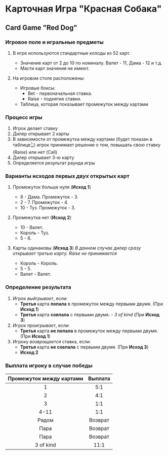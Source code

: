 # Карточная Игра "Красная Собака"
## Card Game "Red Dog"

### Игровое поле и игральные предметы
1. В игре используются стандартные колоды из 52 карт.
    - Значение карт от 2 до 10 по номиналу. Валет - 11, Дама - 12 и т.д.
    - Масти карт значения не имеют.

2. На игровом столе расположены:
    - Игровые боксы:
        - Bet - первоначальная ставка.
        - Raise - поднятие ставки.
    - Таблица, которая показывает промежуток между картами

### Процесс игры
1. Игрок делает ставку
2. Дилер открывает 2 карты
3. В зависимости от промежутка между картами (будет показан в таблице👆) игрок принимает решение о том, повышать свою ставку (Raise) или нет (Call)
4. Дилер открывает 3-ю карту
5. Определяется результат раунда игры

### Варианты исходов первых *двух* открытых карт
1. Промежуток больше нуля (**Исход 1**)
    - 8 - Дама. Промежуток - 3.
    - 2 - 7. Промежуток - 4.
    - 10 - Туз. Промежуток - 3.

2. Промежутка нет (**Исход 2**)
    - 10 - Валет.
    - Король - Туз.
    - 5 - 6.

3. Карты одинаковы (**Исход 3**)
    *В данном случае дилер сразу открывает третью карту. Raise не принимается*
    - Король - Король.
    - 5 - 5.
    - Валет - Валет.

### Определение результата
1. Игрок *выйгрывает*, если:
    - **Третья** карта **попала** в промежуток между первыми двумя. (При **Исход 1**)
    - **Третья** карта **совпала** с первыми двумя. - *3 of kind* (При **Исход 3**)
2. Игрок *проигрывает*, если:
    - **Третья** карта **не попала** в промежуток между первыми двумя. (При **Исход 1**)
3. Игроку *возвращается* ставка, если:
    - **Третья** карта **не совпала** с первыми двумя. (При **Исход 3**)
    - **Исход 2**

### Выплата игроку в случае победы
|Промежуток между картами | Выплата|
|:-----------------------:|:------:|
| 1                       | 5:1    |
| 2                       | 4:1    |
| 3                       | 1:1    |
| 4-11                    | 1:1    |
| Рядом                   | Возврат|
| Пара                    | Возврат|
| Пара                    | Возврат|
| 3 of kind               | 11:1   |
